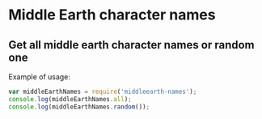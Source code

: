 # Middle Earth character names

## Get all middle earth character names or random one

Example of usage:

```js
var middleEarthNames = require('middleearth-names');
console.log(middleEarthNames.all);
console.log(middleEarthNames.random());
```